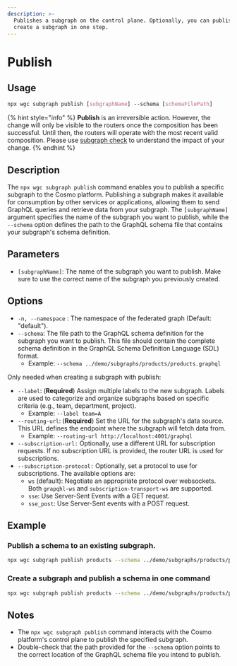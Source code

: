 ```yaml
---
description: >-
  Publishes a subgraph on the control plane. Optionally, you can publish and
  create a subgraph in one step.
---
```


# Publish

## **Usage**

```css
npx wgc subgraph publish [subgraphName] --schema [schemaFilePath]
```

{% hint style="info" %}
**Publish** is an irreversible action. However, the change will only be visible to the routers once the composition has been successful. Until then, the routers will operate with the most recent valid composition. Please use [subgraph check](check.md) to understand the impact of your change.
{% endhint %}

## **Description**

The `npx wgc subgraph publish` command enables you to publish a specific subgraph to the Cosmo platform. Publishing a subgraph makes it available for consumption by other services or applications, allowing them to send GraphQL queries and retrieve data from your subgraph. The `[subgraphName]` argument specifies the name of the subgraph you want to publish, while the `--schema` option defines the path to the GraphQL schema file that contains your subgraph's schema definition.

## **Parameters**

* `[subgraphName]`: The name of the subgraph you want to publish. Make sure to use the correct name of the subgraph you previously created.

## **Options**

* `-n, --namespace` : The namespace of the federated graph (Default: "default").
* `--schema`: The file path to the GraphQL schema definition for the subgraph you want to publish. This file should contain the complete schema definition in the GraphQL Schema Definition Language (SDL) format.
  * Example: `--schema ../demo/subgraphs/products/products.graphql`

Only needed when creating a subgraph with publish:

* `--label`: (**Required**) Assign multiple labels to the new subgraph. Labels are used to categorize and organize subgraphs based on specific criteria (e.g., team, department, project).
  * Example: `--label team=A`
* `--routing-url`: (**Required**) Set the URL for the subgraph's data source. This URL defines the endpoint where the subgraph will fetch data from.
  * Example: `--routing-url http://localhost:4001/graphql`
* `--subscription-url:` Optionally, use a different URL for subscription requests. If no subscription URL is provided, the router URL is used for subscriptions.
* `--subscription-protocol:` Optionally, set a protocol to use for subscriptions. The available options are:
  * `ws` (default): Negotiate an appropriate protocol over websockets. Both `grapqhl-ws` and `subscription-transport-ws` are supported.
  * `sse`: Use Server-Sent Events with a GET request.
  * `sse_post`: Use Server-Sent events with a POST request.

## **Example**

### Publish a schema to an existing subgraph.

```bash
npx wgc subgraph publish products --schema ../demo/subgraphs/products/products.graphql
```

### **Create a subgraph and publish a schema in one command**

```bash
npx wgc subgraph publish products --schema ../demo/subgraphs/products/products.graphql --routing-url http://localhost:4001/graphql --label=team=A
```

## **Notes**

* The `npx wgc subgraph publish` command interacts with the Cosmo platform's control plane to publish the specified subgraph.
* Double-check that the path provided for the `--schema` option points to the correct location of the GraphQL schema file you intend to publish.
